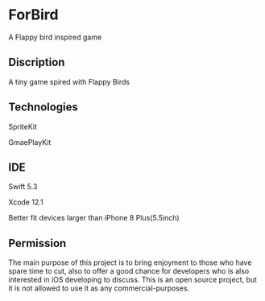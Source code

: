 # ForBird
A Flappy bird inspired game 

## Discription
A tiny game spired with Flappy Birds

## Technologies
SpriteKit

GmaePlayKit

## IDE
Swift 5.3

Xcode 12.1

Better fit devices larger than iPhone 8 Plus(5.5inch)

## Permission
The main purpose of this project is to bring enjoyment to those who have spare time to cut, also to offer a good chance for developers who is also interested in iOS developing to discuss. This is an open source project, but it is not allowed to use it as any commercial-purposes.


